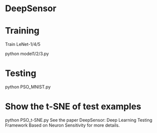 # DeepSensor
# Training
Train LeNet-1/4/5

python model1/2/3.py
# Testing
python PSO_MNIST.py
# Show the t-SNE of test examples
python PSO_t-SNE.py
See the paper DeepSensor: Deep Learning Testing Framework Based on Neuron Sensitivity for more details.
